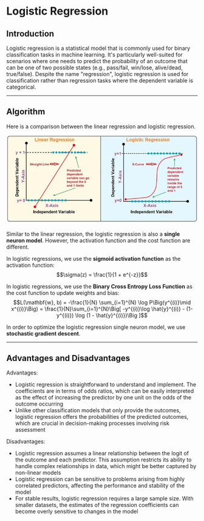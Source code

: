 # Logistic Regression

## Introduction

Logistic regression is a statistical model that is commonly used for binary classification tasks in machine learning. It's particularly well-suited for scenarios where one needs to predict the probability of an outcome that can be one of two possible states (e.g., pass/fail, win/lose, alive/dead, true/false). Despite the name "regression", logistic regression is used for classification rather than regression tasks where the dependent variable is categorical.

---

## Algorithm

Here is a comparison between the linear regression and logistic regression.

<p align="center">
    <img src="linear_logistic.png">
</p>

Similar to the linear regression, the logistic regression is also a **single neuron model**. However, the activation function and the cost function are different. 

In logistic regressions, we use the **sigmoid activation function** as the activation function: 
$$\sigma(z) = \frac{1}{1 + e^{-z}}$$

In logistic regressions, we use the **Binary Cross Entropy Loss Function** as the cost function to update weights and bias:
$$L(\mathbf{w}, b) = -\frac{1}{N} \sum_{i=1}^{N} \log P\Big(y^{(i)}\mid x^{(i)}\Big) = \frac{1}{N}\sum_{i=1}^{N}\Big[ -y^{(i)}\log \hat{y}^{(i)} - (1-y^{(i)}) \log (1 - \hat{y}^{(i)})\Big ]$$

In order to optimize the logistic regression single neuron model, we use **stochastic gradient descent**.

---

## Advantages and Disadvantages
Advantages:
- Logistic regression is straightforward to understand and implement. The coefficients are in terms of odds ratios, which can be easily interpreted as the effect of increasing the predictor by one unit on the odds of the outcome occurring
- Unlike other classification models that only provide the outcomes, logistic regression offers the probabilities of the predicted outcomes, which are crucial in decision-making processes involving risk assessment

Disadvantages:
- Logistic regression assumes a linear relationship between the logit of the outcome and each predictor. This assumption restricts its ability to handle complex relationships in data, which might be better captured by non-linear models
- Logistic regression can be sensitive to problems arising from highly correlated predictors, affecting the performance and stability of the model
- For stable results, logistic regression requires a large sample size. With smaller datasets, the estimates of the regression coefficients can become overly sensitive to changes in the model
